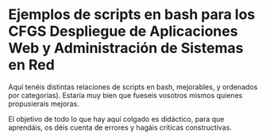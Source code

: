 Ejemplos de scripts en bash para los CFGS Despliegue de Aplicaciones Web y Administración de Sistemas en Red
====================================================================================================

Aquí tenéis distintas relaciones de scripts en bash, mejorables, y ordenados por categorías). Estaría muy bien que fueseis vosotros mismos quienes propusierais mejoras.

El objetivo de todo lo que hay aquí colgado es didáctico, para que aprendáis, os déis cuenta de errores y hagáis críticas constructivas.
